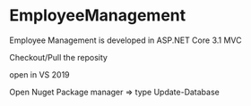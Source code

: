 # EmployeeManagement

Employee Management is developed in ASP.NET Core 3.1 MVC

Checkout/Pull the reposity

open in VS 2019

Open Nuget Package manager => type Update-Database

